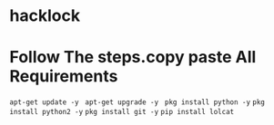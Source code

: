 # hacklock
# Follow The steps.copy paste All Requirements
``apt-get update -y ``
``apt-get upgrade -y ``
`pkg install python -y`
`pkg install python2 -y`
`pkg install git -y`
`pip install lolcat`
